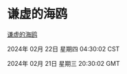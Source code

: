 # 谦虚的海鸥
[谦虚的海鸥](http://219.139.198.210:56308/qxdho/course/base/hotlink/index.php)

2024年 02月 22日 星期四 04:30:02 CST

2024年 02月 21日 星期三 20:30:02 GMT
